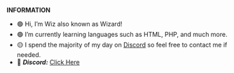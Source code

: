 **INFORMATION**

- 🟢 Hi, I’m Wiz also known as Wizard! 
- 🟢 I’m currently learning languages such as HTML, PHP, and much more. 
- 🟡 I spend the majority of my day on [Discord](https://discord.com/) so feel free to contact me if needed.
- 🔴 ***Discord:*** [Click Here](https://discord.gg/vw6swSN757)

<!---
WizardL70/WizardL70 is a ✨ special ✨ repository because its `README.md` (this file) appears on your GitHub profile.
You can click the Preview link to take a look at your changes.
--->
